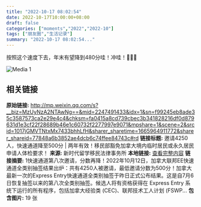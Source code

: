 ```yaml
---
title: "2022-10-17 08:02:54"
date: 2022-10-17T10:00:00+08:00
draft: false
categories: ["moments","2022","2022-10"]
tags: ["朋友圈","生活记录"]
summary: "2022-10-17 08:02:54..."
---
```


按照这个速度下去，年末有望降到480分哇！冲哇！🙏💪🎉

![Media 1](/Moments/photos/2022-10-17/202210170802540.jpg)

## 相关链接

**原始链接:** http://mp.weixin.qq.com/s?__biz=MzUyNzA2NTAwNg==&mid=2247491433&idx=1&sn=f99245eb8ade35c3587573ca2e29e4c4&chksm=fa0415a8cd739cbec3b341828216df0d879631d1e3cf22f28689b46e1c60732f2277997e9071&mpshare=1&scene=2&srcid=1017jGMVTNtxMx7433bhhLfH&sharer_sharetime=1665964911772&sharer_shareid=77848a6b3852ae4dcb6c74ffee84743c#rd
**链接标题:** 邀请4250人，快速通道降至500分 | 两年有效！移民部豁免加拿大境内临时居民或永久居民申请人体检要求！
**来源:** 新时代留学移民法律事务所
**本地链接:** [查看完整内容](/link_content/2022/10/2022-10-17/link_content/)
**链接摘要:** 1快速通道第八次邀请，分数再降！2022年10月12日，加拿大联邦EE快速通道全类别抽签结果出炉：共有4250人被邀请，最低邀请分数为500分！加拿大最新一次的Express Entry快速通道全类别抽签于昨日正式公布结果。这是自7月6日恢复抽签以来的第八次全类别抽签。候选人将有资格获得在 Express Entry 系统下运行的所有程序，包括加拿大经验类 (CEC)、联邦技术工人计划 (FSWP...
**包含图片:** 19 张

